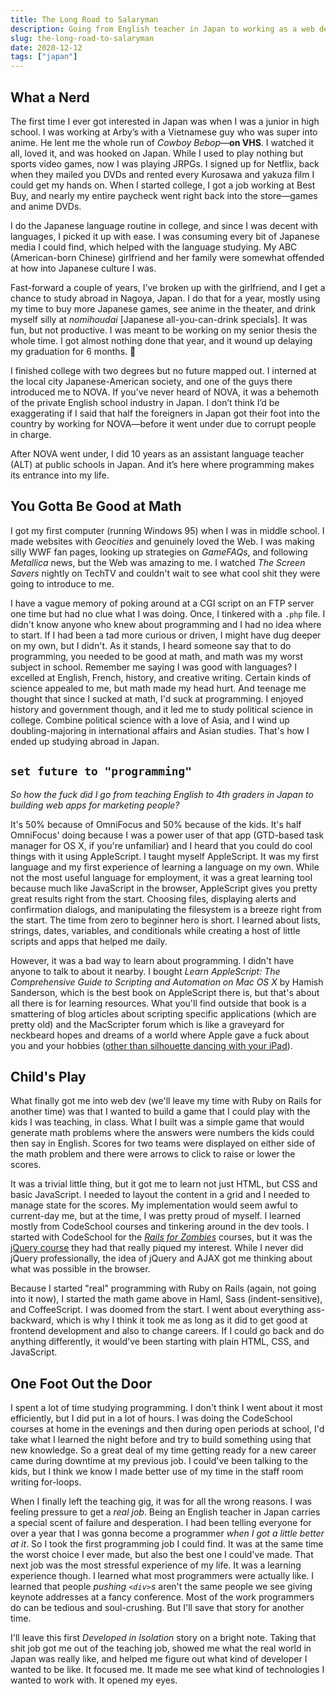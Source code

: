 ```yaml
---
title: The Long Road to Salaryman
description: Going from English teacher in Japan to working as a web dev in Japan was a quite a trip.
slug: the-long-road-to-salaryman
date: 2020-12-12
tags: ["japan"]
---
```


## What a Nerd

The first time I ever got interested in Japan was when I was a junior in high school. I was working at Arby’s with a Vietnamese guy who was super into anime. He lent me the whole run of _Cowboy Bebop_—**on VHS**. I watched it all, loved it, and was hooked on Japan. While I used to play nothing but sports video games, now I was playing JRPGs. I signed up for Netflix, back when they mailed you DVDs and rented every Kurosawa and yakuza film I could get my hands on. When I started college, I got a job working at Best Buy, and nearly my entire paycheck went right back into the store—games and anime DVDs.

I do the Japanese language routine in college, and since I was decent with languages, I picked it up with ease. I was consuming every bit of Japanese media I could find, which helped with the language studying. My ABC (American-born Chinese) girlfriend and her family were somewhat offended at how into Japanese culture I was.

Fast-forward a couple of years, I’ve broken up with the girlfriend, and I get a chance to study abroad in Nagoya, Japan. I do that for a year, mostly using my time to buy more Japanese games, see anime in the theater, and drink myself silly at _nomihoudai_ [Japanese all-you-can-drink specials]. It was fun, but not productive. I was meant to be working on my senior thesis the whole time. I got almost nothing done that year, and it wound up delaying my graduation for 6 months. 🤭

I finished college with two degrees but no future mapped out. I interned at the local city Japanese-American society, and one of the guys there introduced me to NOVA. If you’ve never heard of NOVA, it was a behemoth of the private English school industry in Japan. I don’t think I’d be exaggerating if I said that half the foreigners in Japan got their foot into the country by working for NOVA—before it went under due to corrupt people in charge.

After NOVA went under, I did 10 years as an assistant language teacher (ALT) at public schools in Japan. And it’s here where programming makes its entrance into my life.

## You Gotta Be Good at Math

I got my first computer (running Windows 95) when I was in middle school. I made websites with _Geocities_ and genuinely loved the Web. I was making silly WWF fan pages, looking up strategies on _GameFAQs_, and following _Metallica_ news, but the Web was amazing to me. I watched _The Screen Savers_ nightly on TechTV and couldn't wait to see what cool shit they were going to introduce to me.

I have a vague memory of poking around at a CGI script on an FTP server one time but had no clue what I was doing. Once, I tinkered with a `.php` file. I didn't know anyone who knew about programming and I had no idea where to start. If I had been a tad more curious or driven, I might have dug deeper on my own, but I didn't. As it stands, I heard someone say that to do programming, you needed to be good at math, and math was my worst subject in school. Remember me saying I was good with languages? I excelled at English, French, history, and creative writing. Certain kinds of science appealed to me, but math made my head hurt. And teenage me thought that since I sucked at math, I'd suck at programming. I enjoyed history and government though, and it led me to study political science in college. Combine political science with a love of Asia, and I wind up doubling-majoring in international affairs and Asian studies. That's how I ended up studying abroad in Japan.

## `set future to "programming"`

_So how the fuck did I go from teaching English to 4th graders in Japan to building web apps for marketing people?_

It's 50% because of OmniFocus and 50% because of the kids. It's half OmniFocus' doing because I was a power user of that app (GTD-based task manager for OS X, if you're unfamiliar) and I heard that you could do cool things with it using AppleScript. I taught myself AppleScript. It was my first language and my first experience of learning a language on my own. While not the most useful language for employment, it was a great learning tool because much like JavaScript in the browser, AppleScript gives you pretty great results right from the start. Choosing files, displaying alerts and confirmation dialogs, and manipulating the filesystem is a breeze right from the start. The time from zero to beginner hero is short. I learned about lists, strings, dates, variables, and conditionals while creating a host of little scripts and apps that helped me daily.

However, it was a bad way to learn about programming. I didn't have anyone to talk to about it nearby. I bought _Learn AppleScript: The Comprehensive Guide to Scripting and Automation on Mac OS X_ by Hamish Sanderson, which is the best book on AppleScript there is, but that's about all there is for learning resources. What you'll find outside that book is a smattering of blog articles about scripting specific applications (which are pretty old) and the MacScripter forum which is like a graveyard for neckbeard hopes and dreams of a world where Apple gave a fuck about you and your hobbies ([other than silhouette dancing with your iPad](https://www.youtube.com/watch?v=NlHUz99l-eo)).

## Child's Play

What finally got me into web dev (we'll leave my time with Ruby on Rails for another time) was that I wanted to build a game that I could play with the kids I was teaching, in class. What I built was a simple game that would generate math problems where the answers were numbers the kids could then say in English. Scores for two teams were displayed on either side of the math problem and there were arrows to click to raise or lower the scores.

It was a trivial little thing, but it got me to learn not just HTML, but CSS and basic JavaScript. I needed to layout the content in a grid and I needed to manage state for the scores. My implementation would seem awful to current-day me, but at the time, I was pretty proud of myself. I learned mostly from CodeSchool courses and tinkering around in the dev tools. I started with CodeSchool for the [_Rails for Zombies_](https://www.pluralsight.com/courses/code-school-rails-for-zombies) courses, but it was the [jQuery course](https://www.pluralsight.com/courses/code-school-jquery-the-return-flight) they had that really piqued my interest. While I never did jQuery professionally, the idea of jQuery and AJAX got me thinking about what was possible in the browser.

Because I started "real" programming with Ruby on Rails (again, not going into it now), I started the math game above in Haml, Sass (indent-sensitive), and CoffeeScript. I was doomed from the start. I went about everything ass-backward, which is why I think it took me as long as it did to get good at frontend development and also to change careers. If I could go back and do anything differently, it would've been starting with plain HTML, CSS, and JavaScript.

## One Foot Out the Door

I spent a lot of time studying programming. I don't think I went about it most efficiently, but I did put in a lot of hours. I was doing the CodeSchool courses at home in the evenings and then during open periods at school, I'd take what I learned the night before and try to build something using that new knowledge. So a great deal of my time getting ready for a new career came during downtime at my previous job. I could've been talking to the kids, but I think we know I made better use of my time in the staff room writing for-loops.

When I finally left the teaching gig, it was for all the wrong reasons. I was feeling pressure to get a _real job_. Being an English teacher in Japan carries a special scent of failure and desperation. I had been telling everyone for over a year that I was gonna become a programmer _when I got a little better at it_. So I took the first programming job I could find. It was at the same time the worst choice I ever made, but also the best one I could've made. That next job was the most stressful experience of my life. It was a learning experience though. I learned what most programmers were actually like. I learned that people _pushing `<div>`s_ aren't the same people we see giving keynote addresses at a fancy conference. Most of the work programmers do can be tedious and soul-crushing. But I'll save that story for another time.

I'll leave this first _Developed in Isolation_ story on a bright note. Taking that shit job got me out of the teaching job, showed me what the real world in Japan was really like, and helped me figure out what kind of developer I wanted to be like. It focused me. It made me see what kind of technologies I wanted to work with. It opened my eyes.
